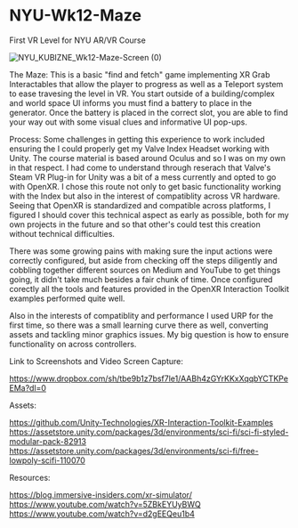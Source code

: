 # NYU-Wk12-Maze
 First VR Level for NYU AR/VR Course
 
 ![NYU_KUBIZNE_Wk12-Maze-Screen (0)](https://github.com/jkubizne/NYU-Wk12-Maze/assets/38052491/8562e05c-0483-4d99-8ef1-3695f83246c2)

The Maze: This is a basic "find and fetch" game implementing XR Grab Interactables that allow the player to progress as well as a Teleport system to ease travesing the level in VR. You start outside of a building/complex and world space UI informs you must find a battery to place in the generator. Once the battery is placed in the correct slot, you are able to find your way out with some visual clues and informative UI pop-ups.

Process:
Some challenges in getting this experience to work included ensuring the I could properly get my Valve Index Headset working with Unity. The course material is based around Oculus and so I was on my own in that respect. I had come to understand through reserach that Valve's Steam VR Plug-in for Unity was a bit of a mess currently and opted to go with OpenXR. I chose this route not only to get basic functionality working with the Index but also in the interest of compatiblity across VR hardware. Seeing that OpenXR is standardized and compatible across platforms, I figured I should cover this technical aspect as early as possible, both for my own projects in the future and so that other's could test this creation without technical difficulties. 

There was some growing pains with making sure the input actions were correctly configured, but aside from checking off the steps diligently and cobbling together different sources on Medium and YouTube to get things going, it didn't take much besides a fair chunk of time. Once configured corectly all the tools and features provided in the OpenXR Interaction Toolkit examples performed quite well.

Also in the interests of compatiblity and performance I used URP for the first time, so there was a small learning curve there as well, converting assets and tackling minor graphics issues. My big question is how to ensure functionality on across controllers.

Link to Screenshots and Video Screen Capture:

https://www.dropbox.com/sh/tbe9b1z7bsf7le1/AABh4zGYrKKxXqqbYCTKPeEMa?dl=0

Assets:

https://github.com/Unity-Technologies/XR-Interaction-Toolkit-Examples
https://assetstore.unity.com/packages/3d/environments/sci-fi/sci-fi-styled-modular-pack-82913
https://assetstore.unity.com/packages/3d/environments/sci-fi/free-lowpoly-scifi-110070

Resources:

https://blog.immersive-insiders.com/xr-simulator/
https://www.youtube.com/watch?v=5ZBkEYUyBWQ
https://www.youtube.com/watch?v=d2gEEQeu1b4

